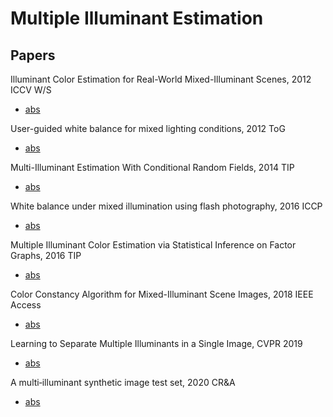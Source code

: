 # Multiple Illuminant Estimation

## Papers


Illuminant Color Estimation for Real-World Mixed-Illuminant Scenes, 2012 ICCV W/S
* [abs](https://ieeexplore.ieee.org/document/6130332)

User-guided white balance for mixed lighting conditions, 2012 ToG
* [abs](https://dl.acm.org/doi/10.1145/2366145.2366219)

Multi-Illuminant Estimation With Conditional Random Fields, 2014 TIP 
* [abs](https://ieeexplore.ieee.org/document/6637091)


White balance under mixed illumination using flash photography, 2016 ICCP
* [abs](https://ieeexplore.ieee.org/abstract/document/7492879)

Multiple Illuminant Color Estimation via Statistical Inference on Factor Graphs, 2016 TIP
* [abs](https://ieeexplore.ieee.org/abstract/document/7557073)

Color Constancy Algorithm for Mixed-Illuminant Scene Images, 2018 IEEE Access
* [abs](https://ieeexplore.ieee.org/abstract/document/8300518)

Learning to Separate Multiple Illuminants in a Single Image, CVPR 2019
* [abs](https://arxiv.org/abs/1811.12481)

A multi‐illuminant synthetic image test set, 2020 CR&A
* [abs](https://onlinelibrary.wiley.com/doi/full/10.1002/col.22535)



